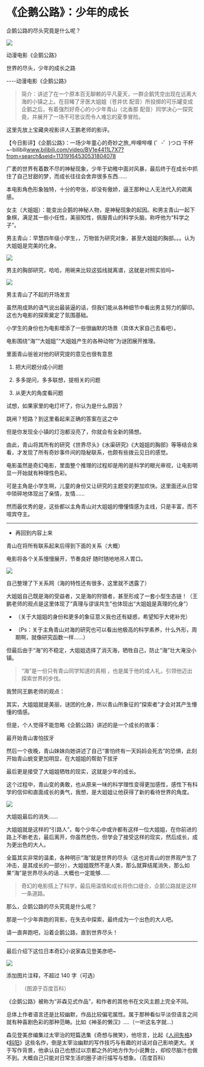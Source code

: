 # 《企鹅公路》：少年的成长


企鹅公路的尽头究竟是什么呢？

![](https://pic3.zhimg.com/80/v2-6336d4756bc465400cfa9ba035698250_720w.jpg)

动漫电影《企鹅公路》

世界的尽头，少年的成长之路

----动漫电影《企鹅公路》

> 简介：讲述了在一个原本百无聊赖的平凡夏天，一群企鹅凭空出现在远离大海的小镇之上。在目睹了牙医大姐姐（苍井优 配音）所投掷的可乐罐变成企鹅之后，有着强烈好奇心的小少年青山（北香那 配音）同学决心一探究竟，并展开了一场不可思议而令人难忘的夏季冒险。

这里先放上宝藏央视影评人王鹏老师的影评。

【今日影评】《企鹅公路》：一场少年童心的奇妙之旅_哔哩哔哩 (゜-゜)つロ 干杯~-bilibili​www.bilibili.com/video/BV1e4411L7X7?from=search&seid=11319164530531804078

广袤的世界有着数不尽的神秘现象，少年于幼稚中面对风暴，最后终于在成长中抓住了自己甘甜的梦，而成长往往会舍弃很多东西……

本电影角色形象独特，十分的夸张，却没有傲娇，逼王那种让人无法代入的疏离感。

女主（大姐姐）：能变出企鹅的神秘人物，是神秘现象的起因。和男主青山一起下象棋，满足其一些小任性，美丽知性，佩服青山的科学头脑，称呼他为“科学之子”。

  

男主青山：早慧四年级小学生，，万物皆为研究对象，甚至大姐姐的胸部。。。认为大姐姐是完美的化身。

![](https://pic3.zhimg.com/80/v2-6b331a5710a9605eaee97314eebdb9e8_720w.jpg)

男主的胸部研究，哈哈，用碗来比较这弧线就离谱，这就是对照实验吗~

![](https://pic2.zhimg.com/80/v2-47dad0b6f11ac1645adcdc098a13fd05_720w.jpg)

男主青山了不起的开场发言

虽然用成熟的语气说出最装逼的话，但我们能从各种细节中看出男主努力的脚印。这也为电影的探索奠定了氛围基础。

小学生的身份也为电影增添了一些很幽默的场景（具体大家自己去看吧）。

电影围绕“海”“大姐姐”“大姐姐产生的各种动物”为谜团展开推理。

里面青山爸爸对他的研究提的意见也很有意思

1. 把大问题分成小问题
    
2. 多多提问，多多联想，提相关的问题
    
3. 从更大的角度看问题
    

试想，如果家里的电灯坏了，你认为是什么原因？

跳闸？短路？到这里看起来正确的答案在这之中

但是你发现全小镇的灯泡都没亮了，你就会有全新的猜想。

由此，青山将其所有的研究《世界尽头》《水渠研究》《大姐姐的胸部》等等结合来看，才发现了所有奇妙事件间的隐秘联系，也颇有些拨云见日的感觉。

电影虽然是奇幻电影，里面整个推理的过程却是用的是科学的眼光审视，让电影明显一开始就有种理性色彩。

可是主角是小学生啊，儿童的身份又让研究的主题变的更加欢快。这里面还从日常中琐碎地体现出了亲情，友情......

然而最优秀的是，这些都以主角青山对大姐姐的懵懂情感为主线，只是丰富，而不喧宾夺主。

---

- 再回到内容上来
    

青山在将所有联系起来后得到下面的关系（大概）

电影将各个关系慢慢展开，节奏良好 随时随地地吊人胃口。

![](https://pic2.zhimg.com/80/v2-d0c32700887315279ba7e7ca5fa12d9a_720w.jpg)

自己整理了下关系网（海的特性还有很多，这里就不透露了）

大姐姐自己既是海的受益者，又是海的狩猎者，甚至形成了一套小型生态链！（王鹏老师的观点是这里体现了“真理与谬误共生”也体现出“大姐姐是真理的化身”）

- （关于大姐姐的身份和更多的象征意义我也还有疑惑，希望知乎大佬补充）
    
- （Ps：关于主角青山对海的研究也可以看出他极高的科学素养，什么外形，周期啊，就像研究函数一样......）
    

但最后由于“海”的不稳定，大姐姐选择了消灭海，牺牲自己，防止“海”壮大淹没小镇。

> “海”是一份只有青山同学知道的真相 ，也是属于他的成人礼，引领他迈出探索世界的步伐。

我赞同王鹏老师的观点：

其实，大姐姐就是美丽，谜团的化身，所以青山所象征的“探索者”才会对其产生懵懂的情感。

但是，个人觉得不能忽略《企鹅公路》讲述的是一个成长的故事：

最开始青山害怕拔牙

然后一个夜晚，青山妹妹向她讲述了自己“害怕终有一天妈妈会死去”的恐惧，此刻开始青山蜕变更加明显，在大姐姐的帮助下拔牙

最后更是接受了大姐姐牺牲的现实，这就是少年的成长。

这个过程中，青山变的勇敢，也从原来一味的科学理性变得更加感性，感性下有科学的信仰和直面成长的勇气，我想，是大姐姐让他获得了新的看待世界的角度。

![](https://pic4.zhimg.com/80/v2-ef34b2a734a513ebf69f9db272cdf794_720w.jpg)

大姐姐最后的消失......

大姐姐就是这样的“引路人”，每个少年心中或许都有这样一位大姐姐，在你前进的路上不断老去，最后离开，你虽然悲伤，但学会了接受这样的现实，然后成长，成为更出色的大人。

全篇其实非常的温柔，各种明示“海”就是世界的尽头（这也对青山的世界观产生了冲击，是其成长的一部分），大姐姐既然不是人类，那么就算结尾消失，那么如果“海”是世界尽头的话...大概也一定能够......

> 奇幻的电影搭上了科学，最后用温情和成长将伤口缝合，企鹅公路就是这样一条道路。

那么，企鹅公路的尽头究竟是什么呢？

那是一个少年奔跑的背影，在失去中探索，最终成为一个出色的大人吧。

请一直奔跑吧，沿着企鹅公路，直到世界尽头！

---

最后介绍下这位日本奇幻小说家森见登美彦吧~

![](https://pic3.zhimg.com/80/v2-1a2b222d35506c67941593de441849cb_720w.jpg)

添加图片注释，不超过 140 字（可选）

> （图源于百度百科）

《企鹅公路》被称为“非森见式作品”，和作者的其他书在文风主题上完全不同。

总体上作者语言还是比较幽默，作品比较偏宅属性。属于那种看似平淡但语言之间就有种喜剧色彩的那种范畴。比如《神圣的懒汉》....（一听这名字就...）

森见登美彦编集过太宰治的短篇选集《奇想与微笑》，他坦言，比起《[人间失格](https://baike.baidu.com/item/%E4%BA%BA%E9%97%B4%E5%A4%B1%E6%A0%BC/35849)》《[斜阳](https://baike.baidu.com/item/%E6%96%9C%E9%98%B3/3361806)》这些名作，倒是太宰治幽默的写作技巧与有趣的对话对自己影响更大。关于写作背景，他承认自己也想过以京都之外的地方作为小说舞台，却绞尽脑汁也做不到。大概自己只能对日常生活的圈子进行描写与想象。（百度百科）
